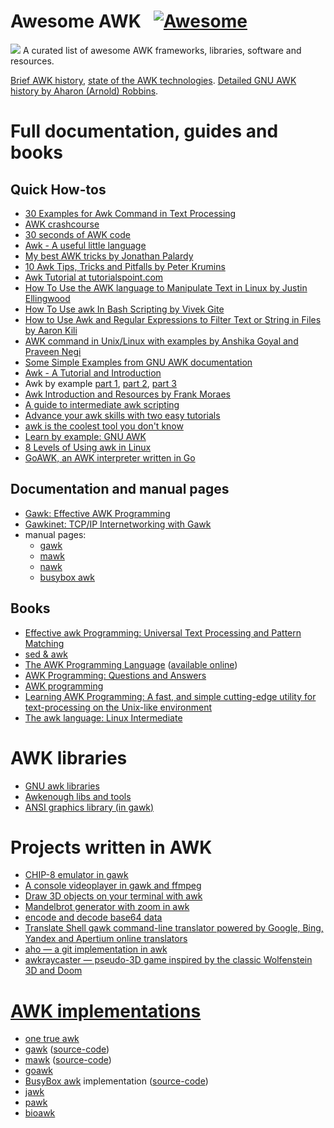 # Awesome AWK &nbsp; [![Awesome](https://cdn.rawgit.com/sindresorhus/awesome/d7305f38d29fed78fa85652e3a63e154dd8e8829/media/badge.svg)](https://github.com/sindresorhus/awesome)
![](/AwesomeAWK.svg)
A curated list of awesome AWK frameworks, libraries, software and resources.

[Brief AWK history](https://en.wikipedia.org/wiki/AWK#History), [state of the AWK technologies](https://lwn.net/Articles/820829/). [Detailed GNU AWK history by Aharon (Arnold) Robbins](http://www.skeeve.com/gnu-awk-and-me-2014.pdf).

# Full documentation, guides and books

## Quick How-tos
 * [30 Examples for Awk Command in Text Processing](https://likegeeks.com/awk-command/)
 * [AWK crashcourse](https://github.com/freznicek/awk-crashcourse/blob/master/README.md)
 * [30 seconds of AWK code](https://github.com/freznicek/30-seconds-of-awk-code/blob/master/README.md)
 * [Awk - A useful little language](https://dev.to/rrampage/awk---a-useful-little-language-2fhf)
 * [My best AWK tricks by Jonathan Palardy](https://blog.jpalardy.com/posts/my-best-awk-tricks/)
 * [10 Awk Tips, Tricks and Pitfalls by Peter Krumins](http://www.catonmat.net/blog/ten-awk-tips-tricks-and-pitfalls)
 * [Awk Tutorial at tutorialspoint.com](https://www.tutorialspoint.com/awk/)
 * [How To Use the AWK language to Manipulate Text in Linux by Justin Ellingwood](https://www.digitalocean.com/community/tutorials/how-to-use-the-awk-language-to-manipulate-text-in-linux)
 * [How To Use awk In Bash Scripting by Vivek Gite](https://www.cyberciti.biz/faq/bash-scripting-using-awk/)
 * [How to Use Awk and Regular Expressions to Filter Text or String in Files by Aaron Kili](https://www.tecmint.com/use-linux-awk-command-to-filter-text-string-in-files/)
 * [AWK command in Unix/Linux with examples by Anshika Goyal and Praveen Negi](https://www.geeksforgeeks.org/awk-command-unixlinux-examples/)
 * [Some Simple Examples from GNU AWK documentation](https://www.gnu.org/software/gawk/manual/html_node/Very-Simple.html)
 * [Awk - A Tutorial and Introduction](http://www.grymoire.com/Unix/Awk.html)
 * Awk by example [part 1](https://www.ibm.com/developerworks/library/l-awk1/index.html), [part 2](https://www.ibm.com/developerworks/library/l-awk2), [part 3](https://www.ibm.com/developerworks/library/l-awk3)
 * [Awk Introduction and Resources by Frank Moraes](https://www.whoishostingthis.com/resources/awk/)
 * [A guide to intermediate awk scripting](https://opensource.com/article/19/11/intermediate-awk-scripting)
 * [Advance your awk skills with two easy tutorials](https://opensource.com/article/19/10/advanced-awk)
 * [awk is the coolest tool you don't know](https://portal.mozz.us/gemini/drewdevault.com/2021/05/03/awk-is-the-coolest-tool-you-dont-know.gmi)
 * [Learn by example: GNU AWK](https://learnbyexample.gumroad.com/l/gnu_awk)
 * [8 Levels of Using awk in Linux](https://medium.com/techtofreedom/8-levels-of-using-awk-in-linux-f6a875c504d1)
 * [GoAWK, an AWK interpreter written in Go](https://benhoyt.com/writings/goawk/)


## Documentation and manual pages

 * [Gawk: Effective AWK Programming](https://www.gnu.org/software/gawk/manual/)
 * [Gawkinet: TCP/IP Internetworking with Gawk](https://www.gnu.org/software/gawk/manual/gawkinet/gawkinet.html)
 * manual pages:
   * [gawk](https://man.archlinux.org/man/gawk.1)
   * [mawk](https://linux.die.net/man/1/mawk)
   * [nawk](https://man.archlinux.org/man/nawk.1)
   * [busybox awk](https://man.archlinux.org/man/busybox.1.en#awk)


## Books
 * [Effective awk Programming: Universal Text Processing and Pattern Matching](https://www.amazon.com/Effective-awk-Programming-Universal-Processing/dp/1491904615/)
 * [sed & awk](https://www.amazon.com/Sed-Awk-Dale-Dougherty/dp/1565922255/)
 * [The AWK Programming Language](https://www.amazon.com/AWK-Programming-Language-Alfred-Aho/dp/020107981X/) ([available online](https://ia903404.us.archive.org/0/items/pdfy-MgN0H1joIoDVoIC7/The_AWK_Programming_Language.pdf))
 * [AWK Programming: Questions and Answers](https://books.apple.com/us/book/awk-programming-questions-and-answers-2020-edition/id1491319228)
 * [AWK programming](https://books.google.cz/books/about/Awk_Programming.html?id=69oEAAAACAAJ)
 * [Learning AWK Programming: A fast, and simple cutting-edge utility for text-processing on the Unix-like environment](https://www.amazon.com/Learning-AWK-Programming-cutting-edge-text-processing-ebook/dp/B07BT98HDS)
 * [The awk language: Linux Intermediate](https://books.google.com/books?id=pUO1CwAAQBAJ&dq=bibliogroup:%22Linux+Intermediate%22)

  
# AWK libraries
 * [GNU awk libraries](https://github.com/e36freak/awk-libs)
 * [Awkenough libs and tools](https://github.com/dubiousjim/awkenough)
 * [ANSI graphics library (in gawk)](https://github.com/patsie75/awk-glib)


# Projects written in AWK
 * [CHIP-8 emulator in gawk](https://github.com/patsie75/awk-chip8)
 * [A console videoplayer in gawk and ffmpeg](https://github.com/patsie75/awk-videoplayer)
 * [Draw 3D objects on your terminal with awk](https://github.com/patsie75/awk-3d)
 * [Mandelbrot generator with zoom in awk](https://github.com/patsie75/awk-mandelbrot)
 * [encode and decode base64 data](https://github.com/patsie75/awk-base64)
 * [Translate Shell gawk command-line translator powered by Google, Bing, Yandex and Apertium online translators](https://www.soimort.org/translate-shell/)
 * [aho — a git implementation in awk](https://github.com/djanderson/aho)
 * [awkraycaster — pseudo-3D game inspired by the classic Wolfenstein 3D and Doom](https://github.com/TheMozg/awk-raycaster)


# [AWK implementations](https://en.wikipedia.org/wiki/AWK#Versions_and_implementations)
 * [one true awk](https://github.com/onetrueawk/awk)
 * [gawk](https://savannah.gnu.org/projects/gawk/) ([source-code](http://git.savannah.gnu.org/cgit/gawk.git))
 * [mawk](http://invisible-island.net/mawk/mawk.html) ([source-code](https://github.com/ThomasDickey))
 * [goawk](https://github.com/benhoyt/goawk)
 * [BusyBox awk](https://www.busybox.net/) implementation ([source-code](https://git.busybox.net/busybox))
 * [jawk](http://jawk.sourceforge.net/)
 * [pawk](https://github.com/jasontrigg0/pawk)
 * [bioawk](https://github.com/lh3/bioawk)
